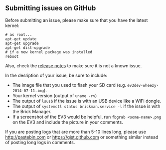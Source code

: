 ## Submitting issues on GitHub

Before submitting an issue, please make sure that you have the latest kernel:

    # as root...
    apt-get update
    apt-get upgrade
    apt-get dist-upgrade
    # if a new kernel package was installed
    reboot
    
Also, check the [release notes](https://github.com/ev3dev/ev3dev/tree/master/release-notes)
to make sure it is not a known issue.

In the desription of your issue, be sure to include:

* The image file that you used to flash your SD card (e.g. `ev3dev-wheezy-2014-07-11.img`).
* Your kernel version (output of `uname -rv`)
* The output of `lsusb` if the issue is with an USB device like a WiFi dongle.
* The output of `systemctl status brickman.service -l` if the issue is with the Brick Manager.
* If a screenshot of the EV3 would be helpful, run `fbgrab <some-name>.png` on the EV3 and include the picture in your comments.

If you are posting logs that are more than 5-10 lines long, please use http://pastebin.com or https://gist.github.com or something similar instead of posting long logs in comments.
